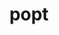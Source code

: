---
title: "popt"
layout: cache
categories: [package, develop]
meta: {"compilers": ["gcc@11.4.0"], "num_specs": 3, "num_specs_by_stack": {"hep": 3, "root": 3}, "oss": ["ubuntu22.04"], "platforms": ["linux"], "stacks": ["hep", "root"], "targets": ["x86_64_v3"], "versions": ["1.19"]}
spec_details: [{"compiler": "gcc@11.4.0", "hash": "iqp2nrx6o3so2zqhebl5jjkvrnxp4tjd", "os": "ubuntu22.04", "platform": "linux", "size": "-", "stacks": ["hep", "root"], "target": "x86_64_v3", "variants": ["build_system=autotools"], "versions": ["1.19"]}, {"compiler": "gcc@11.4.0", "hash": "pozhekwwiab2kl5mrplkigxix33ovzjz", "os": "ubuntu22.04", "platform": "linux", "size": "-", "stacks": ["hep", "root"], "target": "x86_64_v3", "variants": ["build_system=autotools"], "versions": ["1.19"]}, {"compiler": "gcc@11.4.0", "hash": "uspd47sqkgpkrzj7rwrjx3u6swtgzoqi", "os": "ubuntu22.04", "platform": "linux", "size": "-", "stacks": ["hep", "root"], "target": "x86_64_v3", "variants": ["build_system=autotools"], "versions": ["1.19"]}]
---